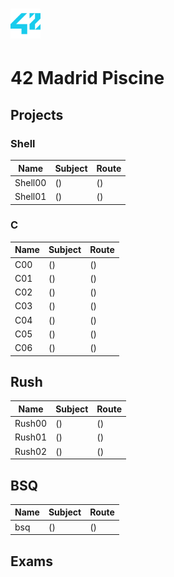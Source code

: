 # <img src="42-logo.png" width="48">
# 42 Madrid Piscine

## Projects
### Shell
| Name | Subject | Route |
| --- | --- | --- |
| Shell00  | ()  | () |
| Shell01  | ()  | () |

### C
| Name | Subject | Route |
| --- | --- | --- |
| C00  | ()  | () |
| C01  | ()  | () |
| C02  | ()  | () |
| C03  | ()  | () |
| C04  | ()  | () |
| C05  | ()  | () |
| C06  | ()  | () |

## Rush
| Name | Subject | Route |
| --- | --- | --- |
| Rush00  | ()  | () |
| Rush01  | ()  | () |
| Rush02  | ()  | () |

## BSQ
| Name | Subject | Route |
| --- | --- | --- |
| bsq  | ()  | () |

## Exams
